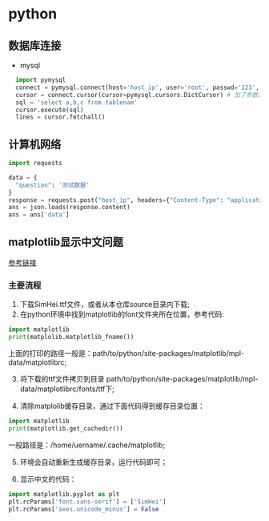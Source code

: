 # python
## 数据库连接
- mysql
``` python
  import pymysql
  connect = pymysql.connect(host='host_ip', user='root', passwd='123', database='datasename')
  cursor = connect.cursor(cursor=pymysql.cursors.DictCursor) # 加了参数，每行数据以字典形式返回
  sql = 'select a,b,c from tablenam'
  cursor.execute(sql)
  lines = cursor.fetchall()
```

## 计算机网络
``` python
import requests

data = {
  "question": '测试数据'
}
response = requests.post("host_ip", headers={"Content-Type": "application/json"}, json=data)
ans = json.loads(response.content)
ans = ans['data']
```

## matplotlib显示中文问题
[参考链接](https://blog.csdn.net/Afison/article/details/134840997)
### 主要流程
1. 下载SimHei.ttf文件，或者从本仓库source目录内下载;
2. 在python环境中找到matplotlib的font文件夹所在位置，参考代码:
``` python
import matplotlib
print(matplolib.matplotlib_fname())
```
上面的打印的路径一般是：path/to/python/site-packages/matplotlib/mpl-data/matplotlibrc;

3. 将下载的ttf文件拷贝到目录 path/to/python/site-packages/matplotlib/mpl-data/matplotlibrc/fonts/ttf下;

4. 清除matplolib缓存目录，通过下面代码得到缓存目录位置：
``` python
import matplotlib
print(matplotlib.get_cachedir())
```
一般路径是：/home/uername/.cache/matplotlib;

5. 环境会自动重新生成缓存目录，运行代码即可；

6. 显示中文的代码：
``` python
import matplotlib.pyplot as plt
plt.rcParams['font.sans-serif'] = ['SimHei']
plt.rcParams['axes.unicode_minus'] = False
```
